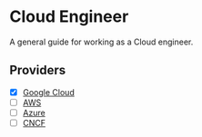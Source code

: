 # Cloud Engineer

A general guide for working as a Cloud engineer.

## Providers

- [x] [Google Cloud](https://github.com/rosera/cloud-engineer/blob/main/google-cloud/README.md)
- [ ] [AWS]()
- [ ] [Azure]()
- [ ] [CNCF]()
